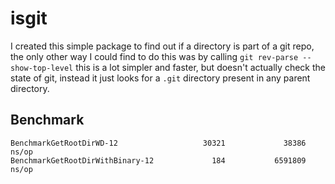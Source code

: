 # isgit

I created this simple package to find out if a directory is part of a git repo, 
the only other way I could find to do this was by calling `git rev-parse --show-top-level`
this is a lot simpler and faster, but doesn't actually check the state of git, instead it
just looks for a `.git` directory present in any parent directory.

## Benchmark
```
BenchmarkGetRootDirWD-12                   30321             38386 ns/op
BenchmarkGetRootDirWithBinary-12             184           6591809 ns/op
```
